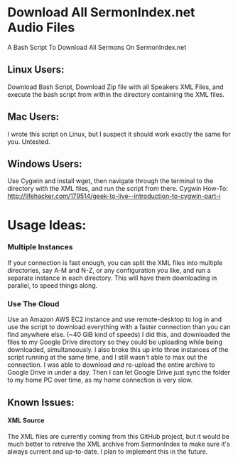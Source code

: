 # Download All SermonIndex.net Audio Files
A Bash Script To Download All Sermons On SermonIndex.net

## Linux Users:
Download Bash Script, Download Zip file with all Speakers XML Files, and execute the bash script from within the directory containing the XML files.

## Mac Users:
I wrote this script on Linux, but I suspect it should work exactly the same for you. Untested.

## Windows Users:
Use Cygwin and install wget, then navigate through the terminal to the directory with the XML files, and run the script from there.
Cygwin How-To: http://lifehacker.com/179514/geek-to-live--introduction-to-cygwin-part-i

# Usage Ideas:
### Multiple Instances
If your connection is fast enough, you can split the XML files into multiple directories, say A-M and N-Z, or any configuration you like, and run a separate instance in each directory. This will have them downloading in parallel, to speed things along.

### Use The Cloud
Use an Amazon AWS EC2 instance and use remote-desktop to log in and use the script to download everything with a faster connection than you can find anywhere else. (~40 GiB kind of speeds) I did this, and downloaded the files to my Google Drive directory so they could be uploading while being downloaded, simultaneously. I also broke this up into three instances of the script running at the same time, and I still wasn't able to max out the connection. I was able to download _and_ re-upload the entire archive to Google Drive in under a day. Then I can let Google Drive just sync the folder to my home PC over time, as my home connection is very slow.

## Known Issues:
#### XML Source
The XML files are currently coming from this GitHub project, but it would be much better to retreive the XML archive from SermonIndex to make sure it's always current and up-to-date. I plan to implement this in the future.
